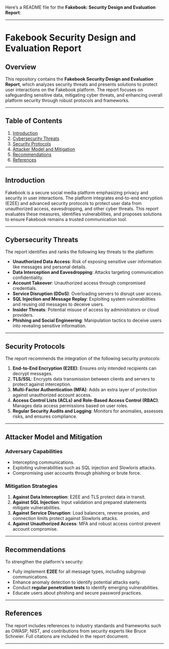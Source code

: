 Here’s a README file for the **Fakebook: Security Design and Evaluation Report**:

---

# Fakebook Security Design and Evaluation Report

## Overview

This repository contains the **Fakebook Security Design and Evaluation Report**, which analyzes security threats and presents solutions to protect 
user interactions on the Fakebook platform. The report focuses on safeguarding sensitive data, mitigating cyber threats, and enhancing overall platform 
security through robust protocols and frameworks.

---

## Table of Contents

1. [Introduction](#introduction)
2. [Cybersecurity Threats](#cybersecurity-threats)
3. [Security Protocols](#security-protocols)
4. [Attacker Model and Mitigation](#attacker-model-and-mitigation)
5. [Recommendations](#recommendations)
6. [References](#references)

---

## Introduction

Fakebook is a secure social media platform emphasizing privacy and security in user interactions. The platform integrates end-to-end encryption
(E2EE) and advanced security protocols to protect user data from unauthorized access, eavesdropping, and other cyber threats. This report evaluates 
these measures, identifies vulnerabilities, and proposes solutions to ensure Fakebook remains a trusted communication tool.

---

## Cybersecurity Threats

The report identifies and ranks the following key threats to the platform:
- **Unauthorized Data Access**: Risk of exposing sensitive user information like messages and personal details.
- **Data Interception and Eavesdropping**: Attacks targeting communication confidentiality.
- **Account Takeover**: Unauthorized access through compromised credentials.
- **Service Disruption (DDoS)**: Overloading servers to disrupt user access.
- **SQL Injection and Message Replay**: Exploiting system vulnerabilities and reusing old messages to deceive users.
- **Insider Threats**: Potential misuse of access by administrators or cloud providers.
- **Phishing and Social Engineering**: Manipulation tactics to deceive users into revealing sensitive information.

---

## Security Protocols

The report recommends the integration of the following security protocols:
1. **End-to-End Encryption (E2EE)**: Ensures only intended recipients can decrypt messages.
2. **TLS/SSL**: Encrypts data transmission between clients and servers to protect against interception.
3. **Multi-Factor Authentication (MFA)**: Adds an extra layer of protection against unauthorized account access.
4. **Access Control Lists (ACLs) and Role-Based Access Control (RBAC)**: Manages data access permissions based on user roles.
5. **Regular Security Audits and Logging**: Monitors for anomalies, assesses risks, and ensures compliance.

---

## Attacker Model and Mitigation

### Adversary Capabilities
- Intercepting communications.
- Exploiting vulnerabilities such as SQL injection and Slowloris attacks.
- Compromising user accounts through phishing or brute force.

### Mitigation Strategies
1. **Against Data Interception**: E2EE and TLS protect data in transit.
2. **Against SQL Injection**: Input validation and prepared statements mitigate vulnerabilities.
3. **Against Service Disruption**: Load balancers, reverse proxies, and connection limits protect against Slowloris attacks.
4. **Against Unauthorized Access**: MFA and robust access control prevent account compromise.

---

## Recommendations

To strengthen the platform's security:
- Fully implement **E2EE** for all message types, including subgroup communications.
- Enhance anomaly detection to identify potential attacks early.
- Conduct **regular penetration tests** to identify emerging vulnerabilities.
- Educate users about phishing and secure password practices.

---


## References

The report includes references to industry standards and frameworks such as OWASP, NIST, and contributions from security experts like Bruce Schneier. Full citations are included in the report document.

---

